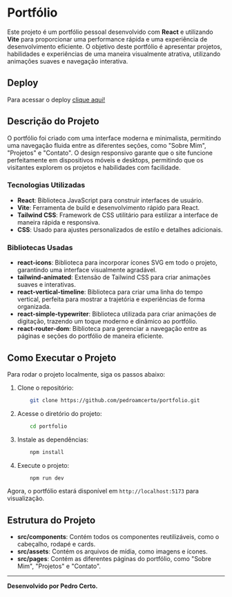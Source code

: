 # Portfólio 

Este projeto é um portfólio pessoal desenvolvido com **React** e utilizando **Vite** para proporcionar uma performance rápida e uma experiência de desenvolvimento eficiente. O objetivo deste portfólio é apresentar projetos, habilidades e experiências de uma maneira visualmente atrativa, utilizando animações suaves e navegação interativa.


## Deploy

Para acessar o deploy [clique aqui!](https://portfolio-rhhherxmp-pedro-certos-projects.vercel.app)

## Descrição do Projeto

O portfólio foi criado com uma interface moderna e minimalista, permitindo uma navegação fluida entre as diferentes seções, como "Sobre Mim", "Projetos" e "Contato". O design responsivo garante que o site funcione perfeitamente em dispositivos móveis e desktops, permitindo que os visitantes explorem os projetos e habilidades com facilidade.

### Tecnologias Utilizadas

- **React**: Biblioteca JavaScript para construir interfaces de usuário.
- **Vite**: Ferramenta de build e desenvolvimento rápido para React.
- **Tailwind CSS**: Framework de CSS utilitário para estilizar a interface de maneira rápida e responsiva.
- **CSS**: Usado para ajustes personalizados de estilo e detalhes adicionais.

### Bibliotecas Usadas

- **react-icons**: Biblioteca para incorporar ícones SVG em todo o projeto, garantindo uma interface visualmente agradável.
- **tailwind-animated**: Extensão de Tailwind CSS para criar animações suaves e interativas.
- **react-vertical-timeline**: Biblioteca para criar uma linha do tempo vertical, perfeita para mostrar a trajetória e experiências de forma organizada.
- **react-simple-typewriter**: Biblioteca utilizada para criar animações de digitação, trazendo um toque moderno e dinâmico ao portfólio.
- **react-router-dom**: Biblioteca para gerenciar a navegação entre as páginas e seções do portfólio de maneira eficiente.

## Como Executar o Projeto

Para rodar o projeto localmente, siga os passos abaixo:

1. Clone o repositório:
    ```bash
        git clone https://github.com/pedroamcerto/portfolio.git
    ```

2. Acesse o diretório do projeto:
    ```bash
        cd portfolio
    ```
3. Instale as dependências:
    ```bash
        npm install
    ```

4. Execute o projeto:
    ```bash
        npm run dev
    ```

Agora, o portfólio estará disponível em `http://localhost:5173` para visualização.

## Estrutura do Projeto

- **src/components**: Contém todos os componentes reutilizáveis, como o cabeçalho, rodapé e cards.
- **src/assets**: Contém os arquivos de mídia, como imagens e ícones.
- **src/pages**: Contém as diferentes páginas do portfólio, como "Sobre Mim", "Projetos" e "Contato".
---

**Desenvolvido por Pedro Certo.**